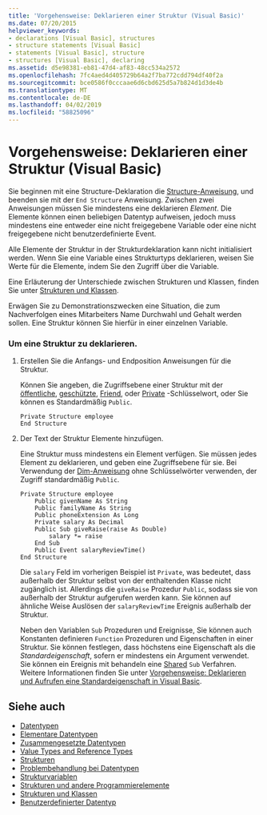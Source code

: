 ```yaml
---
title: 'Vorgehensweise: Deklarieren einer Struktur (Visual Basic)'
ms.date: 07/20/2015
helpviewer_keywords:
- declarations [Visual Basic], structures
- structure statements [Visual Basic]
- statements [Visual Basic], structure
- structures [Visual Basic], declaring
ms.assetid: d5e98381-eb81-47d4-af83-48cc534a2572
ms.openlocfilehash: 7fc4aed4d405729b64a2f7ba772cdd794df40f2a
ms.sourcegitcommit: bce0586f0cccaae6d6cbd625d5a7b824d1d3de4b
ms.translationtype: MT
ms.contentlocale: de-DE
ms.lasthandoff: 04/02/2019
ms.locfileid: "58825096"
---
```

# <a name="how-to-declare-a-structure-visual-basic"></a>Vorgehensweise: Deklarieren einer Struktur (Visual Basic)
Sie beginnen mit eine Structure-Deklaration die [Structure-Anweisung](../../../../visual-basic/language-reference/statements/structure-statement.md), und beenden sie mit der `End Structure` Anweisung. Zwischen zwei Anweisungen müssen Sie mindestens eine deklarieren *Element*. Die Elemente können einen beliebigen Datentyp aufweisen, jedoch muss mindestens eine entweder eine nicht freigegebene Variable oder eine nicht freigegebene nicht benutzerdefinierte Event.  
  
 Alle Elemente der Struktur in der Strukturdeklaration kann nicht initialisiert werden. Wenn Sie eine Variable eines Strukturtyps deklarieren, weisen Sie Werte für die Elemente, indem Sie den Zugriff über die Variable.  
  
 Eine Erläuterung der Unterschiede zwischen Strukturen und Klassen, finden Sie unter [Strukturen und Klassen](../../../../visual-basic/programming-guide/language-features/data-types/structures-and-classes.md).  
  
 Erwägen Sie zu Demonstrationszwecken eine Situation, die zum Nachverfolgen eines Mitarbeiters Name Durchwahl und Gehalt werden sollen. Eine Struktur können Sie hierfür in einer einzelnen Variable.  
  
### <a name="to-declare-a-structure"></a>Um eine Struktur zu deklarieren.  
  
1.  Erstellen Sie die Anfangs- und Endposition Anweisungen für die Struktur.  
  
     Können Sie angeben, die Zugriffsebene einer Struktur mit der [öffentliche](../../../../visual-basic/language-reference/modifiers/public.md), [geschützte](../../../../visual-basic/language-reference/modifiers/protected.md), [Friend](../../../../visual-basic/language-reference/modifiers/friend.md), oder [Private](../../../../visual-basic/language-reference/modifiers/private.md) -Schlüsselwort, oder Sie können es Standardmäßig `Public`.  
  
    ```  
    Private Structure employee  
    End Structure  
    ```  
  
2.  Der Text der Struktur Elemente hinzufügen.  
  
     Eine Struktur muss mindestens ein Element verfügen. Sie müssen jedes Element zu deklarieren, und geben eine Zugriffsebene für sie. Bei Verwendung der [Dim-Anweisung](../../../../visual-basic/language-reference/statements/dim-statement.md) ohne Schlüsselwörter verwenden, der Zugriff standardmäßig `Public`.  
  
    ```  
    Private Structure employee  
        Public givenName As String  
        Public familyName As String  
        Public phoneExtension As Long  
        Private salary As Decimal  
        Public Sub giveRaise(raise As Double)  
            salary *= raise  
        End Sub  
        Public Event salaryReviewTime()  
    End Structure  
    ```  
  
     Die `salary` Feld im vorherigen Beispiel ist `Private`, was bedeutet, dass außerhalb der Struktur selbst von der enthaltenden Klasse nicht zugänglich ist. Allerdings die `giveRaise` Prozedur `Public`, sodass sie von außerhalb der Struktur aufgerufen werden kann. Sie können auf ähnliche Weise Auslösen der `salaryReviewTime` Ereignis außerhalb der Struktur.  
  
     Neben den Variablen `Sub` Prozeduren und Ereignisse, Sie können auch Konstanten definieren `Function` Prozeduren und Eigenschaften in einer Struktur. Sie können festlegen, dass höchstens eine Eigenschaft als die *Standardeigenschaft*, sofern er mindestens ein Argument verwendet. Sie können ein Ereignis mit behandeln eine [Shared](../../../../visual-basic/language-reference/modifiers/shared.md) `Sub` Verfahren. Weitere Informationen finden Sie unter [Vorgehensweise: Deklarieren und Aufrufen eine Standardeigenschaft in Visual Basic](../../../../visual-basic/programming-guide/language-features/procedures/how-to-declare-and-call-a-default-property.md).  
  
## <a name="see-also"></a>Siehe auch

- [Datentypen](../../../../visual-basic/programming-guide/language-features/data-types/index.md)
- [Elementare Datentypen](../../../../visual-basic/programming-guide/language-features/data-types/elementary-data-types.md)
- [Zusammengesetzte Datentypen](../../../../visual-basic/programming-guide/language-features/data-types/composite-data-types.md)
- [Value Types and Reference Types](../../../../visual-basic/programming-guide/language-features/data-types/value-types-and-reference-types.md)
- [Strukturen](../../../../visual-basic/programming-guide/language-features/data-types/structures.md)
- [Problembehandlung bei Datentypen](../../../../visual-basic/programming-guide/language-features/data-types/troubleshooting-data-types.md)
- [Strukturvariablen](../../../../visual-basic/programming-guide/language-features/data-types/structure-variables.md)
- [Strukturen und andere Programmierelemente](../../../../visual-basic/programming-guide/language-features/data-types/structures-and-other-programming-elements.md)
- [Strukturen und Klassen](../../../../visual-basic/programming-guide/language-features/data-types/structures-and-classes.md)
- [Benutzerdefinierter Datentyp](../../../../visual-basic/language-reference/data-types/user-defined-data-type.md)
